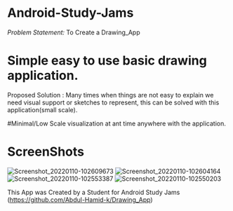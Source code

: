 # Android-Study-Jams

*Problem Statement:*
To Create a Drawing_App

# Simple easy to use basic drawing application.

Proposed Solution :
Many times when things are not easy to explain we need visual support or sketches to represent, this can be solved with this application(small scale).

#Minimal/Low Scale visualization at ant time anywhere with the application.

# ScreenShots
![Screenshot_20220110-102609673](https://user-images.githubusercontent.com/77043505/148720179-4fff2020-2315-4597-88d9-1e1caae63881.jpg)
![Screenshot_20220110-102604164](https://user-images.githubusercontent.com/77043505/148720181-2a3a91ec-ccd7-4293-82d6-31a1ab2957cd.jpg)
![Screenshot_20220110-102553387](https://user-images.githubusercontent.com/77043505/148720182-94d37bef-cf03-4b2c-bd81-28ee14daa0fe.jpg)
![Screenshot_20220110-102550203](https://user-images.githubusercontent.com/77043505/148720183-ba211dc8-935d-4221-b5f3-c791bb762fcc.jpg)

This App was Created by a Student for Android Study Jams (https://github.com/Abdul-Hamid-k/Drawing_App)
